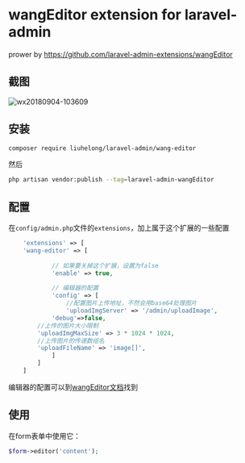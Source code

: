 wangEditor extension for laravel-admin
======

prower by https://github.com/laravel-admin-extensions/wangEditor

## 截图

![wx20180904-103609](https://user-images.githubusercontent.com/1479100/45007036-65573b80-b02e-11e8-8b27-7ced3db47085.png)

## 安装

```bash
composer require liuhelong/laravel-admin/wang-editor
```

然后
```bash
php artisan vendor:publish --tag=laravel-admin-wangEditor
```

## 配置

在`config/admin.php`文件的`extensions`，加上属于这个扩展的一些配置
```php
    'extensions' => [
	'wang-editor' => [
        
            // 如果要关掉这个扩展，设置为false
            'enable' => true,
            
            // 编辑器的配置
            'config' => [
                //配置图片上传地址，不然会用base64处理图片
                'uploadImgServer' => '/admin/uploadImage',
	    	'debug'=>false,
		//上传的图片大小限制
		'uploadImgMaxSize' => 3 * 1024 * 1024,
		//上传图片的传递数组名
		'uploadFileName' => 'image[]',
            ]
        ]
    ]

```

编辑器的配置可以到[wangEditor文档](https://www.kancloud.cn/wangfupeng/wangeditor3/335776)找到


## 使用

在form表单中使用它：
```php
$form->editor('content');
```
